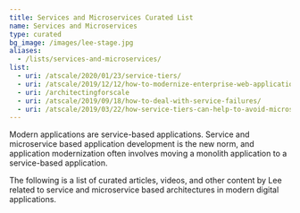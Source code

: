 ```yaml
---
title: Services and Microservices Curated List
name: Services and Microservices
type: curated
bg_image: /images/lee-stage.jpg
aliases:
  - /lists/services-and-microservices/
list:
  - uri: /atscale/2020/01/23/service-tiers/
  - uri: /atscale/2019/12/12/how-to-modernize-enterprise-web-applications/
  - uri: /architectingforscale
  - uri: /atscale/2019/09/18/how-to-deal-with-service-failures/
  - uri: /atscale/2019/03/22/how-service-tiers-can-help-to-avoid-microservices-disasters/
---
```

Modern applications are service-based applications. Service and microservice based application development is the new norm, 
and application modernization often involves moving a monolith application to a service-based application.

The following is a list of curated articles, videos, and other content by Lee related to service and microservice 
based architectures in modern digital applications.
